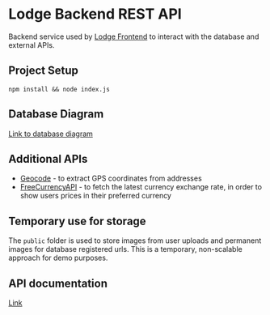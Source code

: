 # Lodge Backend REST API

Backend service used by [Lodge Frontend](https://github.com/andreeadracovita/project-lodge) to interact with the database and external APIs.

## Project Setup

`npm install && node index.js` 

## Database Diagram

[Link to database diagram](docs/db-diagram.pdf)

## Additional APIs

- [Geocode](https://geocode.maps.co/) - to extract GPS coordinates from addresses
- [FreeCurrencyAPI](https://freecurrencyapi.com/) - to fetch the latest currency exchange rate, in order to show users prices in their preferred currency

## Temporary use for storage

The `public` folder is used to store images from user uploads and permanent images for database registered urls. This is a temporary, non-scalable approach for demo purposes.

## API documentation
[Link](https://project-lodge-backend.onrender.com/)
